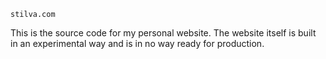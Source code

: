`stilva.com`

This is the source code for my personal website. The website itself is built in an experimental way and is in no way ready for production. 

